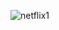 ![netflix1](https://github.com/NicholasCloud4/netflix/assets/91276870/08df329b-60d0-4cf0-b047-e0ba11232e5e)

